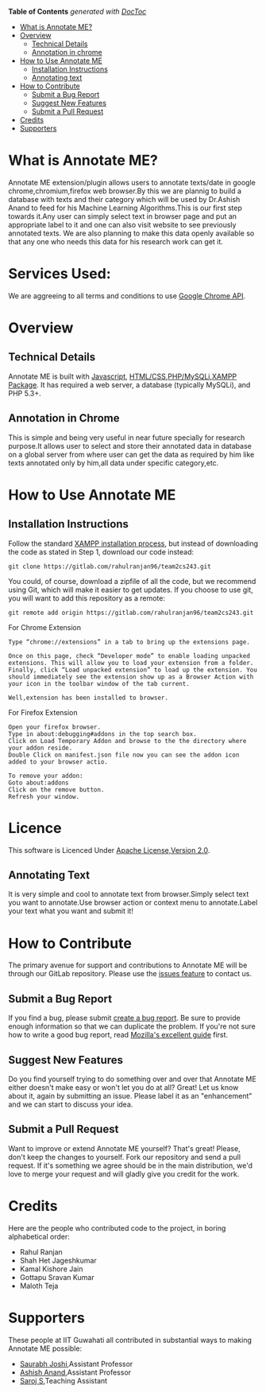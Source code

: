 <!-- START doctoc generated TOC please keep comment here to allow auto update -->
<!-- DON'T EDIT THIS SECTION, INSTEAD RE-RUN doctoc TO UPDATE -->
**Table of Contents**  *generated with [DocToc](https://github.com/thlorenz/doctoc)*

- [What is Annotate ME?](#what-is-annotate-me)
- [Overview](#overview)
  - [Technical Details](#technical-details)
  - [Annotation in chrome](#annotation-in-chrome)
- [How to Use Annotate ME](#how-to-use-annotate-me)
  - [Installation Instructions](#installation-instructions)
  - [Annotating text](#reading-annotating-and-writing)
- [How to Contribute](#how-to-contribute)
  - [Submit a Bug Report](#submit-a-bug-report)
  - [Suggest New Features](#suggest-new-features)
  - [Submit a Pull Request](#submit-a-pull-request)
- [Credits](#credits)
- [Supporters](#supporters)

<!-- END doctoc generated TOC please keep comment here to allow auto update -->

# What is Annotate ME?
Annotate ME extension/plugin allows users to annotate texts/date in google chrome,chromium,firefox web browser.By this we are plannig to build a database with texts and their category which will be used by Dr.Ashish Anand to feed for his Machine Learning Algorithms.This is our first step towards it.Any user can simply select text in browser page and put an appropriate label to it and one can also visit website to see previously annotated texts. We are also planning to make this data openly available so that any one who needs this data for his research work can get it.

# Services Used:
We are aggreeing to all terms and conditions to use [Google Chrome API](https://developers.google.com/terms/).

# Overview
## Technical Details
Annotate ME is built with [Javascript](https://www.javascript.com/), [HTML/CSS](https://developer.mozilla.org/en/docs/Web/Guide/HTML),[PHP/MySQLi](http://php.net/),[XAMPP Package](https://www.apachefriends.org/index.html). It has required a web server, a database (typically MySQLi), and PHP 5.3+.

## Annotation in Chrome
This is simple and being very useful in near future specially for research purpose.It allows user to select and store their annotated data in database on a global server from where user can get the data as required by him like texts annotated only by him,all data under specific category,etc.

# How to Use Annotate ME

## Installation Instructions

Follow the standard [XAMPP installation process](https://www.apachefriends.org/download.html), but instead of downloading the code as stated in Step 1, download our code instead:

```
git clone https://gitlab.com/rahulranjan96/team2cs243.git
```

You could, of course, download a zipfile of all the code, but we recommend using Git, which will make it easier to get updates. If you choose to use git, you will want to add this repository as a remote:

```
git remote add origin https://gitlab.com/rahulranjan96/team2cs243.git
```
For Chrome Extension
```
Type “chrome://extensions” in a tab to bring up the extensions page.

Once on this page, check “Developer mode” to enable loading unpacked extensions. This will allow you to load your extension from a folder. Finally, click “Load unpacked extension” to load up the extension. You should immediately see the extension show up as a Browser Action with your icon in the toolbar window of the tab current.

Well,extension has been installed to browser.
```
For Firefox Extension
```
Open your firefox browser.
Type in about:debugging#addons in the top search box.
Click on Load Temporary Addon and browse to the the directory where your addon reside.
Double Click on manifest.json file now you can see the addon icon added to your browser actio.

To remove your addon:
Goto about:addons
Click on the remove button.
Refresh your window.
```
# Licence
This software is Licenced Under [Apache License,Version 2.0](http://www.apache.org/licenses/LICENSE-2.0).

## Annotating Text
It is very simple and cool to annotate text from browser.Simply select text you want to annotate.Use browser action or context menu to annotate.Label your text what you want and submit it!

# How to Contribute
The primary avenue for support and contributions to Annotate ME will be through our GitLab repository. Please use the [issues feature](https://gitlab.com/rahulranjan96/team2cs243/issues) to contact us.


## Submit a Bug Report
If you find a bug, please submit [create a bug report](https://gitlab.com/rahulranjan96/team2cs243/issues/new). Be sure to provide enough information so that we can duplicate the problem. If you're not sure how to write a good bug report, read [Mozilla's excellent guide](https://developer.mozilla.org/en-US/docs/Mozilla/QA/Bug_writing_guidelines) first.

## Suggest New Features
Do you find yourself trying to do something over and over that Annotate ME either doesn't make easy or won't let you do at all? Great! Let us know about it, again by submitting an issue. Please label it as an "enhancement" and we can start to discuss your idea.

## Submit a Pull Request
Want to improve or extend Annotate ME yourself? That's great! Please, don't keep the changes to yourself. Fork our repository and send a pull request. If it's something we agree should be in the main distribution, we'd love to merge your request and will gladly give you credit for the work.

# Credits
Here are the people who contributed code to the project, in boring alphabetical order:

* Rahul Ranjan
* Shah Het Jageshkumar
* Kamal Kishore Jain
* Gottapu Sravan Kumar
* Maloth Teja

# Supporters
These people at IIT Guwahati all contributed in substantial ways to making Annotate ME possible:
* [Saurabh Joshi](http://jatinga.iitg.ernet.in/~sbjoshi/),Assistant Professor
* [Ashish Anand](http://www.iitg.ernet.in/anand.ashish/),Assistant Professor
* [Saroj S](),Teaching Assistant

